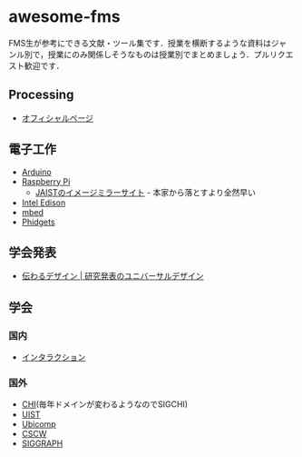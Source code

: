 # awesome-fms
FMS生が参考にできる文献・ツール集です．授業を横断するような資料はジャンル別で，授業にのみ関係しそうなものは授業別でまとめましょう．プルリクエスト歓迎です．

## Processing
- [オフィシャルページ](https://processing.org/)

## 電子工作
- [Arduino](http://arduino.cc/)
- [Raspberry Pi](https://www.raspberrypi.org/)
  - [JAISTのイメージミラーサイト](http://ftp.jaist.ac.jp/pub/raspberrypi/raspbian/images/) - 本家から落とすより全然早い
- [Intel Edison](http://www.intel.co.jp/content/www/jp/ja/do-it-yourself/edison.html)
- [mbed](https://www.mbed.com/en/)
- [Phidgets](www.phidgets.com)

## 学会発表
- [伝わるデザイン | 研究発表のユニバーサルデザイン](http://tsutawarudesign.web.fc2.com/)

## 学会
### 国内
- [インタラクション](http://www.interaction-ipsj.org/)

### 国外
- [CHI](http://www.sigchi.org/)(毎年ドメインが変わるようなのでSIGCHI)
- [UIST](http://uist.acm.org/)
- [Ubicomp](http://ubicomp.org/)
- [CSCW](http://cscw.acm.org/)
- [SIGGRAPH](http://www.siggraph.org/)
